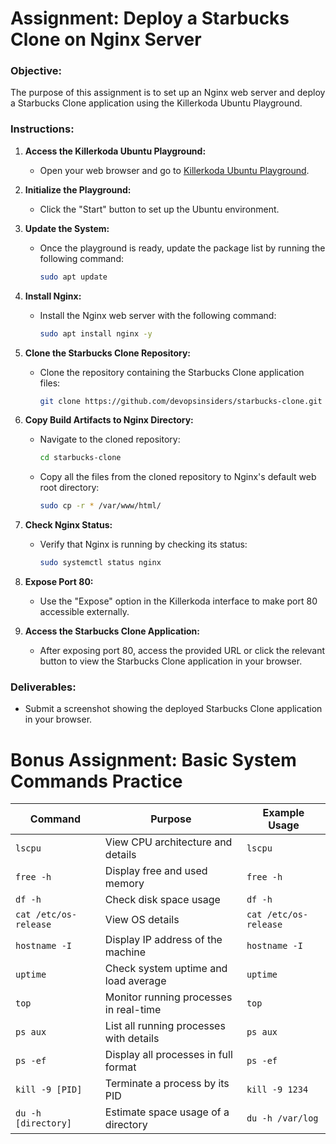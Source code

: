 # **Assignment: Deploy a Starbucks Clone on Nginx Server**

### **Objective:**  
The purpose of this assignment is to set up an Nginx web server and deploy a Starbucks Clone application using the Killerkoda Ubuntu Playground.

### **Instructions:**  

1. **Access the Killerkoda Ubuntu Playground:**  
   - Open your web browser and go to [Killerkoda Ubuntu Playground](https://killercoda.com/playgrounds/scenario/ubuntu).  

2. **Initialize the Playground:**  
   - Click the "Start" button to set up the Ubuntu environment.  

3. **Update the System:**  
   - Once the playground is ready, update the package list by running the following command:  
     ```sh
     sudo apt update
     ```

4. **Install Nginx:**  
   - Install the Nginx web server with the following command:  
     ```sh
     sudo apt install nginx -y
     ```

5. **Clone the Starbucks Clone Repository:**  
   - Clone the repository containing the Starbucks Clone application files:  
     ```sh
     git clone https://github.com/devopsinsiders/starbucks-clone.git
     ```

6. **Copy Build Artifacts to Nginx Directory:**  
   - Navigate to the cloned repository:  
     ```sh
     cd starbucks-clone
     ```  
   - Copy all the files from the cloned repository to Nginx's default web root directory:  
     ```sh
     sudo cp -r * /var/www/html/
     ```

7. **Check Nginx Status:**  
   - Verify that Nginx is running by checking its status:  
     ```sh
     sudo systemctl status nginx
     ```

8. **Expose Port 80:**  
   - Use the "Expose" option in the Killerkoda interface to make port 80 accessible externally.  

9. **Access the Starbucks Clone Application:**  
   - After exposing port 80, access the provided URL or click the relevant button to view the Starbucks Clone application in your browser.  

### **Deliverables:**  
- Submit a screenshot showing the deployed Starbucks Clone application in your browser.  

# Bonus Assignment: Basic System Commands Practice

| **Command**             | **Purpose**                                | **Example Usage**       |
|--------------------------|--------------------------------------------|--------------------------|
| `lscpu`                 | View CPU architecture and details          | `lscpu`                 |
| `free -h`               | Display free and used memory               | `free -h`               |
| `df -h`                 | Check disk space usage                     | `df -h`                 |
| `cat /etc/os-release`   | View OS details                            | `cat /etc/os-release`   |
| `hostname -I`           | Display IP address of the machine          | `hostname -I`           |
| `uptime`                | Check system uptime and load average       | `uptime`                |
| `top`                   | Monitor running processes in real-time     | `top`                   |
| `ps aux`                | List all running processes with details    | `ps aux`                |
| `ps -ef`                | Display all processes in full format       | `ps -ef`                |
| `kill -9 [PID]`         | Terminate a process by its PID             | `kill -9 1234`          |
| `du -h [directory]`     | Estimate space usage of a directory        | `du -h /var/log`        |